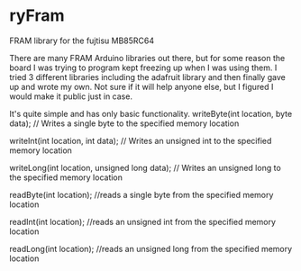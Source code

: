 # ryFram
FRAM library for the fujtisu MB85RC64

There are many FRAM Arduino libraries out there, but for some reason the board I was trying to program kept freezing up when I was using them. I tried 3 different libraries including the adafruit library and then finally gave up and wrote my own. Not sure if it will help anyone else, but I figured I would make it public just in case. 

It's quite simple and has only basic functionality.
writeByte(int location, byte data); // Writes a single byte to the specified memory location

writeInt(int location, int data); // Writes an unsigned int to the specified memory location

writeLong(int location, unsigned long data); // Writes an unsigned long to the specified memory location

readByte(int location); //reads a single byte from the specified memory location

readInt(int location); //reads an unsigned int from the specified memory location

readLong(int location); //reads an unsigned long from the specified memory location
